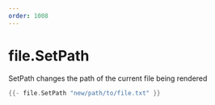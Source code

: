 ```yaml
---
order: 1008
---
```

<!-- Generated by tools/docgen. DO NOT EDIT. -->

# file.SetPath

SetPath changes the path of the current file being rendered

```go
{{- file.SetPath "new/path/to/file.txt" }}
```

